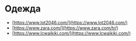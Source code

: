 # Одежда

- [https://www.lot2046.com/](https://www.lot2046.com/)
- [https://www.zara.com/](https://www.zara.com/tr/)
- [https://www.lcwaikiki.com/](https://www.lcwaikiki.com/)